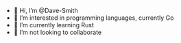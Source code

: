 - 👋 Hi, I’m @Dave-Smith
- 👀 I’m interested in programming languages, currently Go
- 🌱 I’m currently learning Rust
- 💞️ I’m not looking to collaborate 

<!---
Dave-Smith/Dave-Smith is a ✨ special ✨ repository because its `README.md` (this file) appears on your GitHub profile.
You can click the Preview link to take a look at your changes.
--->
